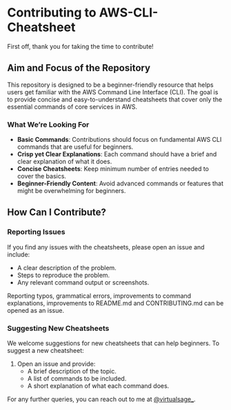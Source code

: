# Contributing to AWS-CLI-Cheatsheet

First off, thank you for taking the time to contribute!

## Aim and Focus of the Repository

This repository is designed to be a beginner-friendly resource that helps users get familiar with the AWS Command Line Interface (CLI). The goal is to provide concise and easy-to-understand cheatsheets that cover only the essential commands of core services in AWS.

### What We’re Looking For

- **Basic Commands**: Contributions should focus on fundamental AWS CLI commands that are useful for beginners.
- **Crisp yet Clear Explanations**: Each command should have a brief and clear explanation of what it does.
- **Concise Cheatsheets**: Keep minimum number of entries needed to cover the basics.
- **Beginner-Friendly Content**: Avoid advanced commands or features that might be overwhelming for beginners.

## How Can I Contribute?

### Reporting Issues

If you find any issues with the cheatsheets, please open an issue and include:
- A clear description of the problem.
- Steps to reproduce the problem.
- Any relevant command output or screenshots.

Reporting typos, grammatical errors, improvements to command explanations, improvements to README.md and CONTRIBUTING.md can be opened as an issue.

### Suggesting New Cheatsheets

We welcome suggestions for new cheatsheets that can help beginners. To suggest a new cheatsheet:
1. Open an issue and provide:
   - A brief description of the topic.
   - A list of commands to be included.
   - A short explanation of what each command does.
   
For any further queries, you can reach out to me at [@virtualsage_](https://x.com/virtualsage_).
